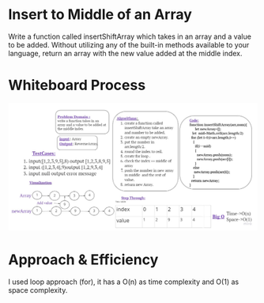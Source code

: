 # Insert to Middle of an Array
Write a function called insertShiftArray which takes in an array and a value to be added. Without utilizing any of the built-in methods available to your language, return an array with the new value added at the middle index.
# Whiteboard Process
![whiteboard](./insertShiftArray.jpg)
# Approach & Efficiency
I used loop approach (for), it has a O(n) as time complexity and O(1) as space complexity.